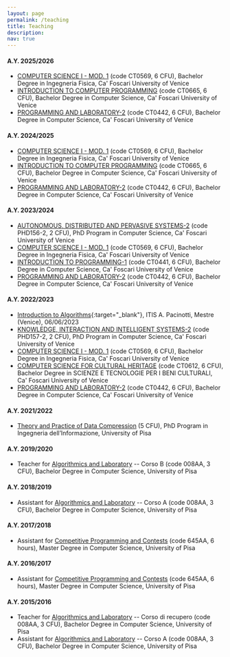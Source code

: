 ```yaml
---
layout: page
permalink: /teaching
title: Teaching
description:
nav: true
---
```


#### **A.Y. 2025/2026**

- [COMPUTER SCIENCE I - MOD. 1](https://www.unive.it/data/course/574427) (code CT0569, 6 CFU), Bachelor Degree in Ingegneria Fisica, Ca' Foscari University of Venice
- [INTRODUCTION TO COMPUTER PROGRAMMING](https://www.unive.it/data/course/573141) (code CT0665, 6 CFU), Bachelor Degree in Computer Science, Ca' Foscari University of Venice
- [PROGRAMMING AND LABORATORY-2](https://www.unive.it/data/course/520935) (code CT0442, 6 CFU), Bachelor Degree in Computer Science, Ca' Foscari University of Venice


#### **A.Y. 2024/2025**

- [COMPUTER SCIENCE I - MOD. 1](https://www.unive.it/data/course/510103) (code CT0569, 6 CFU), Bachelor Degree in Ingegneria Fisica, Ca' Foscari University of Venice
- [INTRODUCTION TO COMPUTER PROGRAMMING](https://www.unive.it/data/course/521402) (code CT0665, 6 CFU), Bachelor Degree in Computer Science, Ca' Foscari University of Venice
- [PROGRAMMING AND LABORATORY-2](https://www.unive.it/data/course/520935) (code CT0442, 6 CFU), Bachelor Degree in Computer Science, Ca' Foscari University of Venice


#### **A.Y. 2023/2024**

- [AUTONOMOUS, DISTRIBUTED AND PERVASIVE SYSTEMS-2](https://www.unive.it/data/course/471255) (code PHD156-2, 2 CFU), PhD Program in Computer Science, Ca' Foscari University of Venice
- [COMPUTER SCIENCE I - MOD. 1](https://www.unive.it/data/course/441572) (code CT0569, 6 CFU), Bachelor Degree in Ingegneria Fisica, Ca' Foscari University of Venice
- [INTRODUCTION TO PROGRAMMING-1](https://www.unive.it/data/course/493929) (code CT0441, 6 CFU), Bachelor Degree in Computer Science, Ca' Foscari University of Venice
- [PROGRAMMING AND LABORATORY-2](https://www.unive.it/data/course/493955) (code CT0442, 6 CFU), Bachelor Degree in Computer Science, Ca' Foscari University of Venice


#### **A.Y. 2022/2023**

- [Introduction to Algorithms](assets/pdf/slides/introduction-to-algorithms.pdf){:target="\_blank"}, ITIS A. Pacinotti, Mestre (Venice), 06/06/2023
- [KNOWLEDGE, INTERACTION AND INTELLIGENT SYSTEMS-2](https://www.unive.it/data/course/401910) (code PHD157-2, 2 CFU), PhD Program in Computer Science, Ca' Foscari University of Venice
- [COMPUTER SCIENCE I - MOD. 1](https://www.unive.it/data/course/374118) (code CT0569, 6 CFU), Bachelor Degree in Ingegneria Fisica, Ca' Foscari University of Venice
- [COMPUTER SCIENCE FOR CULTURAL HERITAGE](https://www.unive.it/data/course/374007) (code CT0612, 6 CFU), Bachelor Degree in SCIENZE E TECNOLOGIE PER I BENI CULTURALI, Ca' Foscari University of Venice
- [PROGRAMMING AND LABORATORY-2](https://www.unive.it/data/course/379954) (code CT0442, 6 CFU), Bachelor Degree in Computer Science, Ca' Foscari University of Venice


#### **A.Y. 2021/2022**

- [Theory and Practice of Data Compression](https://github.com/jermp/data_compression_course/releases/tag/v1.0.0) (5 CFU), PhD Program in Ingegneria dell’Informazione, University of Pisa


#### **A.Y. 2019/2020**

- Teacher for [Algorithmics and Laboratory](http://didawiki.cli.di.unipi.it/doku.php/informatica/all-a/start) -- Corso B (code 008AA, 3 CFU), Bachelor Degree in Computer Science, University of Pisa


#### **A.Y. 2018/2019**

- Assistant for [Algorithmics and Laboratory](http://didawiki.cli.di.unipi.it/doku.php/informatica/all-a/all19/start) -- Corso A (code 008AA, 3 CFU), Bachelor Degree in Computer Science, University of Pisa


#### **A.Y. 2017/2018**

- Assistant for [Competitive Programming and Contests](https://github.com/rossanoventurini/CompetitiveProgramming) (code 645AA, 6 hours), Master Degree in Computer Science, University of Pisa


#### **A.Y. 2016/2017**

- Assistant for [Competitive Programming and Contests](https://github.com/rossanoventurini/CompetitiveProgramming) (code 645AA, 6 hours), Master Degree in Computer Science, University of Pisa


#### **A.Y. 2015/2016**

- Teacher for [Algorithmics and Laboratory](http://didawiki.cli.di.unipi.it/doku.php/informatica/alr/start) -- Corso di recupero (code 008AA, 3 CFU), Bachelor Degree in Computer Science, University of Pisa
- Assistant for [Algorithmics and Laboratory](http://didawiki.cli.di.unipi.it/doku.php/informatica/all-a/all16/start) -- Corso A (code 008AA, 3 CFU), Bachelor Degree in Computer Science, University of Pisa

